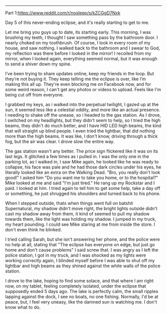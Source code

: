 ---
Part 1:https://www.reddit.com/r/nosleep/s/kZCGgD7Nxk


Day 5 of this never-ending eclipse, and it's really starting to get to me. 

Let me bring you guys up to date, its starting early. This morning, I was brushing my teeth, I thought I saw something pass by the bathroom door. I nearly choked on my toothbrush.  Of course, I look in every room of my house, and saw nothing. I walked back to the bathroom and I swear to God, my reflection was there before I looked in the mirror! I recoiled from my mirror, when I looked again, everything seemed normal, but it was enough to send a shiver down my spine.

I’ve been trying to share updates online, keep my friends in the loop. But they’re not buying it. They keep telling me the eclipse is over, like I’m making this all up. They're even blocking me on Facebook now, and for some weird reason, I can't get any photos or videos to upload. Feels like I'm being cut off from everyone.

I grabbed my keys, as i walked into the perpetual twilight, I gazed up at the sun, it seemed less like a celestial oddity, and more like an actual presence. I needing to shake off the unease, so i headed to the gas station. As I drove, I switched on my headlights, but they didn't seem to help, so I tried the high beams, they didn't do much better, and I have HID LED high beams, the kind that will straight up blind people. I even tried the lightbar, that did nothing more than the high beams. It was like, I don't know, driving through a thick fog, but the air was clear. I drove slow the entire way.

The gas station wasn't any better. The price sign flickered like it was on its last legs. It glitched a few times as i pulled in. I was the only one in the parking lot, as I walked in, I saw Mike again, he looked like he was ready to collapse, his face was pale and he had those dark circles under his eyes, he literally looked like an extra on the Walking Dead. "Bro, you really don't look good!" I asked him "Do you want me to take you home, or to the hospital?" Mike looked at me and said "I'm just tired." He rang up my Rockstar and I paid. I looked at him. I tried again to tell him to get some help, take a day off or something, he just shrugged his shoulders and turned back to his phone.

When I stepped outside, thats when things went full on batshit Supernatural, my shadow didn't move right, the bright lights outside didn't cast my shadow away from them, it kind of seemed to pull my shadow towards them, like the light was holding my shadow. I jumped in my truck, my heart pounding. I could see Mike staring at me from inside the store. I don't even think he blinked.

I tried calling Sarah, but she isn't answering her phone, and the police were no help at all, stating that "The eclipse has everyone on edge, but just go home and don't cause problems" I said screw that. I was angry as I left the police station, I got in my truck, and I was shocked as my lights were working correctly again, I blinded myself before I was able to shut off my lightbar and high beams as they shined against the white walls of the police station.

I drove to the lake, hoping to find some solace, and that where I am right now, on my tablet, feeling completely isolated, under the eclipse that supposedly ended 5 days ago. The lake is perfectly calm, the small ripples lapping against the dock, I see no boats, no one fishing. Normally, I'd be at peace, but, I feel very uneasy, like the damned sun is watching me. I don't know what to do. 